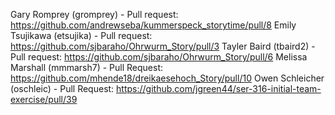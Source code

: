 Gary Romprey (gromprey) - Pull request: https://github.com/andrewseba/kummerspeck_storytime/pull/8
Emily Tsujikawa (etsujika) - Pull request: https://github.com/sjbaraho/Ohrwurm_Story/pull/3
Tayler Baird (tbaird2) - Pull request: https://github.com/sjbaraho/Ohrwurm_Story/pull/6
Melissa Marshall (mmmarsh7) - Pull Request: https://github.com/mhende18/dreikaesehoch_Story/pull/10
Owen Schleicher (oschleic) - Pull Request: https://github.com/jgreen44/ser-316-initial-team-exercise/pull/39
